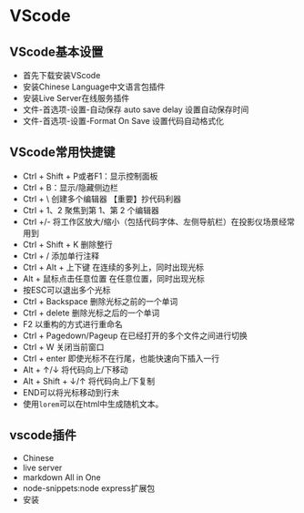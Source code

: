 # VScode

## VScode基本设置

- 首先下载安装VScode
- 安装Chinese Language中文语言包插件  
- 安装Live Server在线服务插件  
- 文件-首选项-设置-自动保存 auto save delay 设置自动保存时间  
- 文件-首选项-设置-Format On Save 设置代码自动格式化

## VScode常用快捷键

- Ctrl + Shift + P或者F1：显示控制面板
- Ctrl + B：显示/隐藏侧边栏
- Ctrl + \ 创建多个编辑器  【重要】抄代码利器
- Ctrl + 1、2 聚焦到第 1、第 2 个编辑器
- Ctrl +/- 将工作区放大/缩小（包括代码字体、左侧导航栏）在投影仪场景经常用到
- Ctrl + Shift + K 删除整行
- Ctrl + / 添加单行注释
- Ctrl + Alt + 上下键 在连续的多列上，同时出现光标
- Alt + 鼠标点击任意位置  在任意位置，同时出现光标
- 按ESC可以退出多个光标
- Ctrl + Backspace   删除光标之前的一个单词
- Ctrl + delete  删除光标之后的一个单词
- F2 以重构的方式进行重命名
- Ctrl + Pagedown/Pageup 在已经打开的多个文件之间进行切换
- Ctrl + W 关闭当前窗口
- Ctrl + enter 即使光标不在行尾，也能快速向下插入一行
- Alt + ↑/↓ 将代码向上/下移动
- Alt + Shift + ↓/↑ 将代码向上/下复制
- END可以将光标移动到行未
- 使用`lorem`可以在html中生成随机文本。

## vscode插件

- Chinese
- live server
- markdown All in One
- node-snippets:node express扩展包
- 安装

